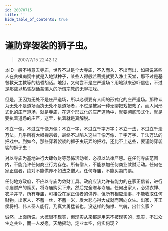 ```yaml
---
id: 20070715
title: ''
hide_table_of_contents: true
---
```


# 谨防穿袈裟的狮子虫。

> 2007/7/15 22:42:12

本ID一般不特意去寺庙，世界不过是个大寺庙，不入而入，不出而出，如果说某些人在贪嗔痴疑中就是入地狱种子，某些人得般若菩提就要入净土天堂，那不过是基督教天主教等的热昏胡话。地狱，又何尝不是庄严道场？用地狱来恐吓信徒，不过是那些以热昏胡话蒙骗人的所谓宗教的无聊把戏。
 
但是，正因为无处不是庄严道场，所以必须要有人间的形式化的庄严道场。那种认为无处不是道场而执无处不是道场者，不过是被另一种无聊把戏把戏了。而人间形式化的庄严道场，就是寺庙，在这个形式化的庄严道场中，就要彻底形式化，就是要执着道场的庄严，这里，执着就是真解脱。
 
不立一像，不过立千像万像；不立一字，不过立千字万字；不立一法，不过立千法万法。几乎所有大唱禅宗者，最终不过陷入这些千像万像、千字万字、千法万法的把戏中。到如今，那些穿着袈裟的狮子虫玩弄的把戏，还比不上这些，要谨防穿袈裟的狮子虫！
 
对以寺庙为基地进行大肆敛财等恐怖活动者，必须以法律严惩。在任何寺庙范围内，不能允许任何商业行为存在。所有僧人，不能参加任何商业敛财活动。任何在家正信者，绝对不能供养不如法之僧人。任何寺庙，不能买卖门票。
 
任何地方政府，不应以寺庙为敛财工具。政府应该允许有能力的在家正信者，进行寺庙财产的赎买，将寺庙购买下来，然后完全赠与寺庙。任何出家人，必须农禅、农净并举，所有寺庙，可接受在家正信者的供养，但所有相应法事，不能收取任何财物。出家人，不蓄一丝，不蓄一米，发大悲心得大成就而回向众生。出家，非王侯将相、伟人圣人能行，乃真大勇猛者也。没这样的胸襟、气魄，出什么家？
 
诚然，上面所说，大概很不现实，但现实从来都是用来不被现实的，现实，不过众生之共业，而一人发愿，天地摇动，定业本空，何实何现？